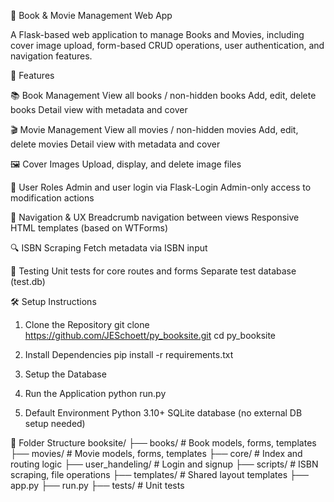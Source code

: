 📖 Book & Movie Management Web App

A Flask-based web application to manage Books and Movies, including cover image upload, form-based CRUD operations, user authentication, and navigation features.

🚀 Features

📚 Book Management
View all books / non-hidden books
Add, edit, delete books
Detail view with metadata and cover

🎬 Movie Management
View all movies / non-hidden movies
Add, edit, delete movies
Detail view with metadata and cover

🖼️ Cover Images
Upload, display, and delete image files

👥 User Roles
Admin and user login via Flask-Login
Admin-only access to modification actions

🧭 Navigation & UX
Breadcrumb navigation between views
Responsive HTML templates (based on WTForms)

🔍 ISBN Scraping
Fetch metadata via ISBN input

🧪 Testing
Unit tests for core routes and forms
Separate test database (test.db)

🛠️ Setup Instructions

1. Clone the Repository
git clone https://github.com/JESchoett/py_booksite.git
cd py_booksite

2. Install Dependencies
pip install -r requirements.txt

3. Setup the Database

4. Run the Application
python run.py

5. Default Environment
Python 3.10+
SQLite database (no external DB setup needed)

📁 Folder Structure
booksite/
├── books/           # Book models, forms, templates
├── movies/          # Movie models, forms, templates
├── core/            # Index and routing logic
├── user_handeling/  # Login and signup
├── scripts/         # ISBN scraping, file operations
├── templates/       # Shared layout templates
├── app.py
├── run.py
├── tests/           # Unit tests